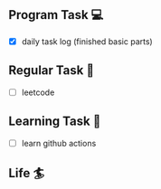 

## Program Task  💻
- [x] daily task log (finished basic parts)

## Regular Task  🤡
- [ ] leetcode

## Learning Task 🎯
- [ ] learn github actions

## Life 🏄